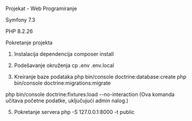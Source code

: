 Projekat - Web Programiranje

Symfony 7.3

PHP 8.2.26

Pokretanje projekta
1. Instalacija dependencija
composer install

2. Podešavanje okruženja
cp .env .env.local

3. Kreiranje baze podataka
php bin/console doctrine:database:create
php bin/console doctrine:migrations:migrate

php bin/console doctrine:fixtures:load --no-interaction
(Ova komanda učitava početne podatke, uključujući admin nalog.)

5. Pokretanje servera
php -S 127.0.0.1:8000 -t public
